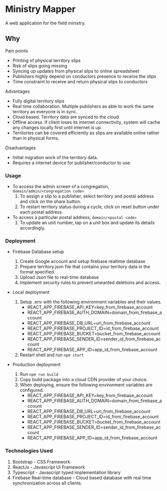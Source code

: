 # Ministry Mapper

A web application for the field ministry.

## Why

Pain points
  - Printing of physical territory slips
  - Risk of slips going missing
  - Syncing up updates from physical slips to online spreadsheet
  - Publishers highly depend on conductors presence to receive the slips
  - Time constraint to receive and return physical slips to conductors
  
Advantages
  - Fully digital territory slips
  - Real time collaboration. Multiple publishers as able to work the same territory as everyone is in sync.
  - Cloud based. Territory data are synced to the cloud.
  - Offline access. If client loses its internet connectivity, system will cache any changes locally first until internet is up.
  - Territories can be covered efficiently as slips are available online rather than in physical forms.

Disadvantages
  - Initial migration work of the territory data.
  - Requires a internet device for publisher/conductor to use.
  
### Usage
  - To access the admin screen of a congregation, `domain/admin/<congregation code>`
    1. To assign a slip to a publisher, select territory and postal address and click on the share button.
    2. To restart territory status during a cycle, click on reset button under each postal address.
  - To access a particular postal address, `domain/<postal code>`
    1. To update an unit number, tap on a unit box and update its details accordingly.

### Deployment

  - Firebase Database setup
    1. Create Google account and setup firebase realtime database
    2. Prepare territory.json file that contains your territory data in the format specified.
    3. Upload Json file to real-time database
    4. Implement security rules to prevent unwanted deletions and access. 

  - Local deployment
    1. Setup .env with the following environment variables and their values.
        - REACT_APP_FIREBASE_API_KEY=key_from_firebase_account
        - REACT_APP_FIREBASE_AUTH_DOMAIN=domain_from_firebase_account
        - REACT_APP_FIREBASE_DB_URL=url_from_firebase_account
        - REACT_APP_FIREBASE_PROJECT_ID=id_from_firebase_account
        - REACT_APP_FIREBASE_BUCKET=bucket_from_firebase_account
        - REACT_APP_FIREBASE_SENDER_ID=sender_id_from_firebase_account
        - REACT_APP_FIREBASE_APP_ID=app_id_from_firebase_account
    2. Restart shell and run `npm start`
  - Production deployment
    1. Run `npm run build`
    2. Copy build package into a cloud CDN provider of your choice.
    3. When deploying, ensure the following environment variables are configured.
        - REACT_APP_FIREBASE_API_KEY=key_from_firebase_account
        - REACT_APP_FIREBASE_AUTH_DOMAIN=domain_from_firebase_account
        - REACT_APP_FIREBASE_DB_URL=url_from_firebase_account
        - REACT_APP_FIREBASE_PROJECT_ID=id_from_firebase_account
        - REACT_APP_FIREBASE_BUCKET=bucket_from_firebase_account
        - REACT_APP_FIREBASE_SENDER_ID=sender_id_from_firebase_account
        - REACT_APP_FIREBASE_APP_ID=app_id_from_firebase_account

### Technologies Used

  1. Bootstrap - CSS Framework
  2. ReactJs - Javascript UI Framework
  3. Typescript - Javascript typed implementation library
  4. Firebase Real-time database - Cloud based database with real time synchronization across all clients.
